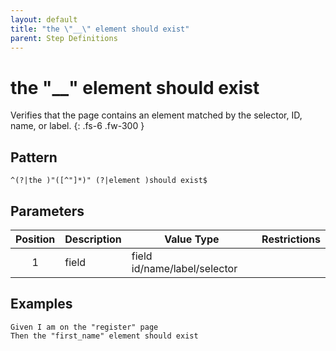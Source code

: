 ```yaml
---
layout: default
title: "the \"__\" element should exist"
parent: Step Definitions
---
```


# the "\_\_" element should exist

Verifies that the page contains an element matched by the selector, ID, name, or label.
{: .fs-6 .fw-300 }

## Pattern

```
^(?|the )"([^"]*)" (?|element )should exist$
```

## Parameters

| Position | Description | Value Type                   | Restrictions |
| :------: | ----------- | ---------------------------- | ------------ |
|    1     | field       | field id/name/label/selector |              |

## Examples

```gherkin
Given I am on the "register" page
Then the "first_name" element should exist
```